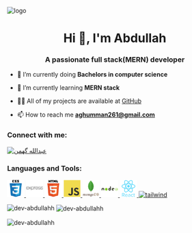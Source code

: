 ![logo]()
<h1 align="center">Hi 👋, I'm Abdullah</h1>
<h3 align="center">A passionate full stack(MERN) developer</h3>

- 🔭 I’m currently doing **Bachelors in computer science**

- 🌱 I’m currently learning **MERN stack**

- 👨‍💻 All of my projects are available at [GitHub](GitHub)

- 📫 How to reach me **aghumman261@gmail.com**

<h3 align="left">Connect with me:</h3>
<p align="left">
<a href="https://fb.com/عبدالله گھمن" target="blank"><img align="center" src="https://raw.githubusercontent.com/rahuldkjain/github-profile-readme-generator/master/src/images/icons/Social/facebook.svg" alt="عبدالله گھمن" height="30" width="40" /></a>
</p>

<h3 align="left">Languages and Tools:</h3>
<p align="left"> <a href="https://www.w3schools.com/css/" target="_blank" rel="noreferrer"> <img src="https://raw.githubusercontent.com/devicons/devicon/master/icons/css3/css3-original-wordmark.svg" alt="css3" width="40" height="40"/> </a> <a href="https://expressjs.com" target="_blank" rel="noreferrer"> <img src="https://raw.githubusercontent.com/devicons/devicon/master/icons/express/express-original-wordmark.svg" alt="express" width="40" height="40"/> </a> <a href="https://www.w3.org/html/" target="_blank" rel="noreferrer"> <img src="https://raw.githubusercontent.com/devicons/devicon/master/icons/html5/html5-original-wordmark.svg" alt="html5" width="40" height="40"/> </a> <a href="https://developer.mozilla.org/en-US/docs/Web/JavaScript" target="_blank" rel="noreferrer"> <img src="https://raw.githubusercontent.com/devicons/devicon/master/icons/javascript/javascript-original.svg" alt="javascript" width="40" height="40"/> </a> <a href="https://www.mongodb.com/" target="_blank" rel="noreferrer"> <img src="https://raw.githubusercontent.com/devicons/devicon/master/icons/mongodb/mongodb-original-wordmark.svg" alt="mongodb" width="40" height="40"/> </a> <a href="https://nodejs.org" target="_blank" rel="noreferrer"> <img src="https://raw.githubusercontent.com/devicons/devicon/master/icons/nodejs/nodejs-original-wordmark.svg" alt="nodejs" width="40" height="40"/> </a> <a href="https://reactjs.org/" target="_blank" rel="noreferrer"> <img src="https://raw.githubusercontent.com/devicons/devicon/master/icons/react/react-original-wordmark.svg" alt="react" width="40" height="40"/> </a> <a href="https://tailwindcss.com/" target="_blank" rel="noreferrer"> <img src="https://www.vectorlogo.zone/logos/tailwindcss/tailwindcss-icon.svg" alt="tailwind" width="40" height="40"/> </a> </p>

<p><img align="left" src="https://github-readme-stats.vercel.app/api/top-langs?username=dev-abdullahh&show_icons=true&locale=en&layout=compact" alt="dev-abdullahh" /></p>

<p>&nbsp;<img align="center" src="https://github-readme-stats.vercel.app/api?username=dev-abdullahh&show_icons=true&locale=en" alt="dev-abdullahh" /></p>

<p><img align="center" src="https://github-readme-streak-stats.herokuapp.com/?user=dev-abdullahh&" alt="dev-abdullahh" /></p>

